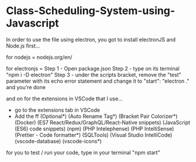 # Class-Scheduling-System-using-Javascript

In order to use the file using electron, you got to install electronJS and Node.js first...

for nodejs = nodejs.org/en/

for electronjs = 
Step 1 - Open package.json
Step 2 - type on its terminal "npm i -D electron"
Step 3 - under the scripts bracket, remove the "test" parameter with its echo error statement and change it to "start": "electron ." 
and you're done

and on for the extensions in VSCode that I use...
- go to the extensions tab in VSCode
- Add the ff (Optional*)
    (Auto Rename Tag*)
    (Bracket Pair Colorizer*)
    (Docker)
    (ES7 React/Redux/GraphQL/React-Native snippets)
    (JavaScript (ES6) code snippets)
    (npm)
    (PHP Intelephense)
    (PHP IntelliSense)
    (Prettier - Code formatter*)
    (SQLTools)
    (Visual Studio IntelliCode)
    (vscode-database) 
    (vscode-icons*)
    

for you to test / run your code, type in your terminal "npm start"
